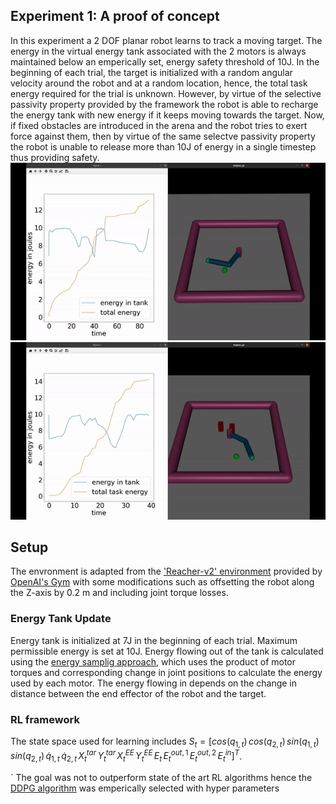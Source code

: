 ## Experiment 1: A proof of concept
In this experiment a 2 DOF planar robot learns to track a moving target. The energy in the virtual energy tank associated with the 2 motors is always maintained below an emperically set, energy safety threshold of 10J. In the beginning of each trial, the target is initialized with a random angular velocity around the robot and at a random location, hence, the total task energy required for the trial is unknown. However, by virtue of the selective passivity property provided by the framework the robot is able to recharge the energy tank with new energy if it keeps moving towards the target. Now, if fixed obstacles are introduced in the arena and the robot tries to exert force against them, then by virtue of the same selectve passivity property the robot is  unable to release more than 10J of energy in a single timestep thus providing safety.   
![](pics/without_obstacles.gif)
![](pics/with_obstacles.gif)

## Setup
The envronment is adapted from the ['Reacher-v2' environment](https://gym.openai.com/envs/Reacher-v2/) provided by [OpenAI's Gym](https://gym.openai.com/) with some modifications such as offsetting the robot along the Z-axis by 0.2 m and including joint torque losses. 

### Energy Tank Update
Energy tank is initialized at 7J in the beginning of each trial. Maximum permissible energy is set at 10J. Energy flowing out of the tank is calculated using the [energy samplig approach](https://ieeexplore-ieee-org.ezproxy2.utwente.nl/document/8463174), which uses the product of motor torques and corresponding change in joint positions to calculate the energy used by each motor.
The energy flowing in depends on the change in distance between the end effector of the robot and the target.

### RL framework
The state space used for learning includes $`S_t=[cos(q_{1,t})\,cos(q_{2,t})\,sin(q_{1,t})\,sin(q_{2,t})\, \dot{q}_{1,t} \, \dot{q}_{2,t} \, X^{tar}_t \, Y^{tar}_t \, X^{EE}_t \, Y^{EE}_t \, E_t \, E^{out,1}_t \,  E^{out,2}_t \,  E^{in}_t]^T`$.

`
The goal was not to outperform state of the art RL algorithms hence the [DDPG algorithm](https://arxiv.org/abs/1509.02971) was emperically selected with hyper parameters 
